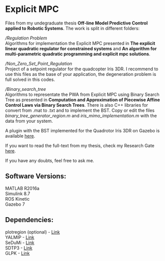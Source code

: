 # Explicit MPC

Files from my undegraduate thesis **Off-line Model Predictive Control applied to Robotic Systems**. The work is split in different folders:

*/Regulation Problem*\
Algorithms for implementation the Explicit MPC presented in **The explicit linear quadratic regulator for constrained systems** and **An algorithm for multi-parametric quadratic programming and explicit mpc solutions**.

*/Non_Zero_Set_Point_Regulation*\
Project of a setpoint regulator for the quadcopter Iris 3DR. I recommend to use this files as the base of your application, the degeneration problem is full solved in this codes. 

*/Binary_search_tree*\
Algorithms to representate the PWA from Explicit MPC using Binary Search Tree as presented in **Computation and Approximation of Piecewise Affine Control Laws
via Binary Search Trees**. There is also C++ libraries for convert from .mat to .txt
and to implement the BST. Copy or edit the files *binary_tree_generator_region.m* and *iris_mimo_implementation.m* with the data from your system.

A plugin with the BST implemented for the Quadrotor Iris 3DR on Gazebo is available [here](https://github.com/Schulze18/iris_plugin_explicit_mpc).

If you want to read the full-text from my thesis, check my Research Gate [here](https://www.researchgate.net/publication/343360836_Off-line_Model-Based_Predictive_Control_aplicado_a_Sistemas_Roboticos).

If you have any doubts, feel free to ask me.

## Software Versions:
MATLAB R2016a\
Simulink 8.7\
ROS Kinetic\
Gazebo 7

## Dependencies:
plotregion (optional) - [Link](https://www.mathworks.com/matlabcentral/fileexchange/9261-plot-2d-3d-region?focused=5143921&tab=function)\
YALMIP - [Link](https://yalmip.github.io/download/)\
SeDuMi - [Link](http://sedumi.ie.lehigh.edu/)\
SDTP3 - [Link](http://www.math.nus.edu.sg/~mattohkc/sdpt3.html)\
GLPK - [Link](https://www.gnu.org/software/glpk/)
